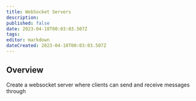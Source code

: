 ```yaml
---
title: WebSocket Servers
description: 
published: false
date: 2023-04-18T00:03:03.507Z
tags: 
editor: markdown
dateCreated: 2023-04-18T00:03:03.507Z
---
```


## Overview
Create a websocket server where clients can send and receive messages through